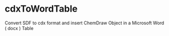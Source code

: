 # cdxToWordTable
Convert SDF to cdx format and insert ChemDraw Object in a Microsoft Word ( docx ) Table
